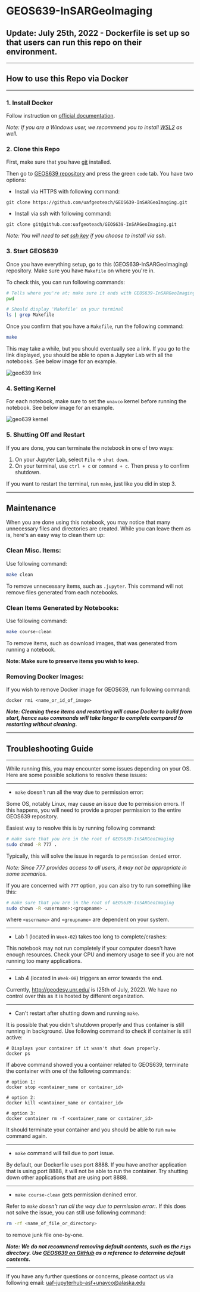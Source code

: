 # GEOS639-InSARGeoImaging

## Update: July 25th, 2022 - Dockerfile is set up so that users can run this repo on their environment.

--- 

## **How to use this Repo via Docker**
---

### **1. Install Docker**
Follow instruction on [official documentation](https://docs.docker.com/get-docker/).

*Note: If you are a Windows user, we recommend you to install [WSL2](https://docs.microsoft.com/en-us/windows/wsl/install) as well.*


### **2. Clone this Repo**

First, make sure that you have [git](https://git-scm.com/downloads) installed. 

Then go to [GEOS639 repository](https://github.com/uafgeoteach/GEOS639-InSARGeoImaging/tree/main) and press the green `code` tab. You have two options:

- Install via HTTPS with following command:

`git clone https://github.com/uafgeoteach/GEOS639-InSARGeoImaging.git`

- Install via ssh with following command:

`git clone git@github.com:uafgeoteach/GEOS639-InSARGeoImaging.git`

*Note: You will need to set [ssh key](https://docs.github.com/en/authentication/connecting-to-github-with-ssh/generating-a-new-ssh-key-and-adding-it-to-the-ssh-agent) if you choose to install via ssh.*


### **3. Start GEOS639**
Once you have everything setup, go to this (GEOS639-InSARGeoImaging) repository. Make sure you have `Makefile` on where you're in.

To check this, you can run following commands:
```bash
# Tells where you're at; make sure it ends with GEOS639-InSARGeoImaging
pwd

# Should display 'Makefile' on your terminal
ls | grep Makefile
```

Once you confirm that you have a `Makefile`, run the following command:
```bash
make
```

This may take a while, but you should eventually see a link. If you go to the link displayed, you should be able to open a Jupyter Lab with all the notebooks. See below image for an example.

![geo639 link](img/geos639_link.PNG)


### **4. Setting Kernel** 

For each notebook, make sure to set the `unavco` kernel before running the notebook. See below image for an example.

![geo639 kernel](img/geos639_kernel.PNG)


### **5. Shutting Off and Restart** 

If you are done, you can terminate the notebook in one of two ways:

1. On your Jupyter Lab, select `File` -> `shut down`.
2. On your terminal, use `ctrl + c` or `command + c`. Then press `y` to confirm shutdown.

If you want to restart the terminal, run `make`, just like you did in step 3.

---

## **Maintenance**

When you are done using this notebook, you may notice that many unnecessary files and directories are created. While you can leave them as is, here's an easy way to clean them up:

### Clean Misc. Items:
Use following command:

```bash
make clean
```

To remove unnecessary items, such as `.jupyter`. This command will not remove files generated from each notebooks.

### Clean Items Generated by Notebooks:

Use following command:

```bash
make course-clean
```
To remove items, such as download images, that was generated from running a notebook. 

**Note: Make sure to preserve items you wish to keep.**


### Removing Docker Images:
If you wish to remove Docker image for GEOS639, run following command:

```docker
docker rmi <name_or_id_of_image>
```

**_Note: Cleaning these items and restarting will cause Docker to build from start, hence `make` commands will take longer to complete compared to restarting without cleaning._**


---
## **Troubleshooting Guide**
---

While running this, you may encounter some issues depending on your OS. Here are some possible solutions to resolve these issues:

---

- `make` doesn't run all the way due to permission error:

Some OS, notably Linux, may cause an issue due to permission errors. If this happens, you will need to provide a proper permission to the entire GEOS639 repository. 

Easiest way to resolve this is by running following command:

```bash
# make sure that you are in the root of GEOS639-InSARGeoImaging
sudo chmod -R 777 .
```

Typically, this will solve the issue in regards to `permission denied` error.

*Note: Since 777 provides access to all users, it may not be appropriate in some scenarios.*

If you are concerned with `777` option, you can also try to run something like this:

```bash
# make sure that you are in the root of GEOS639-InSARGeoImaging
sudo chown -R <username>:<groupname> .
```
where `<username>` and `<groupname>` are dependent on your system.

---
- Lab 1 (located in `Week-02`) takes too long to complete/crashes:

This notebook may not run completely if your computer doesn't have enough resources. Check your CPU and memory usage to see if you are not running too many applications. 

---

- Lab 4 (located in `Week-08`) triggers an error towards the end.

Currently, http://geodesy.unr.edu/ is (25th of July, 2022). We have no control over this as it is hosted by different organization.

---

- Can't restart after shutting down and running `make`. 

It is possible that you didn't shutdown properly and thus container is still running in background. Use following command to check if container is still active:

```docker
# Displays your container if it wasn't shut down properly.
docker ps
```

If above command showed you a container related to GEOS639, terminate the container with one of the following commands:

```docker
# option 1:
docker stop <container_name or container_id>

# option 2:
docker kill <container_name or container_id>

# option 3:
docker container rm -f <container_name or container_id>
```

It should terminate your container and you should be able to run `make` command again.

--- 

- `make` command will fail due to port issue. 

By default, our Dockerfile uses port 8888. If you have another application that is using port 8888, it will not be able to run the container. Try shutting down other applications that are using port 8888.

---

- `make course-clean` gets permission denined error.

Refer to *`make` doesn't run all the way due to permission error:*. If this does not solve the issue, you can still use following command:

```bash
rm -rf <name_of_file_or_directory>
```

to remove junk file one-by-one.

**_Note: We do not recommend removing default contents, such as the `Figs` directory. Use [GEOS639 on GitHub](https://github.com/uafgeoteach/GEOS639-InSARGeoImaging/tree/main) as a reference to determine default contents._**


--- 
If you have any further questions or concerns, please contact us via following email: uaf-jupyterhub-asf+unavco@alaska.edu

